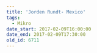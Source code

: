 ```yaml
---
title: 'Jorden Rundt- Mexico'
tags:
  - Mikro
date_start: 2017-02-09T16:00:00
date_end: 2017-02-09T17:30:00
old_id: 6711
---
```

